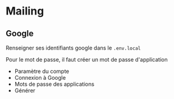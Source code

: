 # Mailing

## Google

Renseigner ses identifiants google dans le `.env.local`

Pour le mot de passe, il faut créer un mot de passe d'application
- Paramètre du compte
- Connexion à Google
- Mots de passe des applications
- Générer
